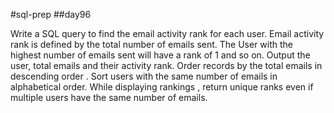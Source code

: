 #sql-prep
##day96

Write a SQL query to find the email activity rank for each user. 
Email activity rank is defined by the total number of emails sent. The User with the highest number of emails sent will have a rank of 1 and so on. Output the user, total emails and their activity rank. Order records by the total emails in descending order . Sort users with the same number of emails in alphabetical order.
While displaying rankings , return unique ranks even if multiple users have the same number of emails.